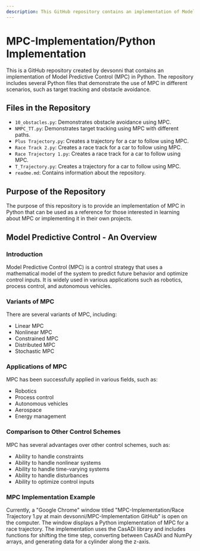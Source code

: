 ```yaml
---
description: This GitHub repository contains an implementation of Model Predictive Control (MPC) in Python, including several Python files that demonstrate the use of MPC in different scenarios such as target tracking and obstacle avoidance. The purpose of this repository is to provide an implementation of MPC in Python that can be used as a reference for those interested in learning about MPC or implementing it in their own projects.
---
```

# MPC-Implementation/Python Implementation

This is a GitHub repository created by devsonni that contains an implementation of Model Predictive Control (MPC) in Python. The repository includes several Python files that demonstrate the use of MPC in different scenarios, such as target tracking and obstacle avoidance.

## Files in the Repository

- `10_obstacles.py`: Demonstrates obstacle avoidance using MPC.
- `NMPC_TT.py`: Demonstrates target tracking using MPC with different paths.
- `Plus Trajectory.py`: Creates a trajectory for a car to follow using MPC.
- `Race Track 2.py`: Creates a race track for a car to follow using MPC.
- `Race Trajectory 1.py`: Creates a race track for a car to follow using MPC.
- `T_Trajectory.py`: Creates a trajectory for a car to follow using MPC.
- `readme.md`: Contains information about the repository.

## Purpose of the Repository

The purpose of this repository is to provide an implementation of MPC in Python that can be used as a reference for those interested in learning about MPC or implementing it in their own projects.

## Model Predictive Control - An Overview

### Introduction
Model Predictive Control (MPC) is a control strategy that uses a mathematical model of the system to predict future behavior and optimize control inputs. It is widely used in various applications such as robotics, process control, and autonomous vehicles.

### Variants of MPC
There are several variants of MPC, including:
- Linear MPC
- Nonlinear MPC
- Constrained MPC
- Distributed MPC
- Stochastic MPC

### Applications of MPC
MPC has been successfully applied in various fields, such as:
- Robotics
- Process control
- Autonomous vehicles
- Aerospace
- Energy management

### Comparison to Other Control Schemes
MPC has several advantages over other control schemes, such as:
- Ability to handle constraints
- Ability to handle nonlinear systems
- Ability to handle time-varying systems
- Ability to handle disturbances
- Ability to optimize control inputs

### MPC Implementation Example
Currently, a "Google Chrome" window titled "MPC-Implementation/Race Trajectory 1.py at main  devsonni/MPC-Implementation  GitHub" is open on the computer. The window displays a Python implementation of MPC for a race trajectory. The implementation uses the CasADi library and includes functions for shifting the time step, converting between CasADi and NumPy arrays, and generating data for a cylinder along the z-axis.